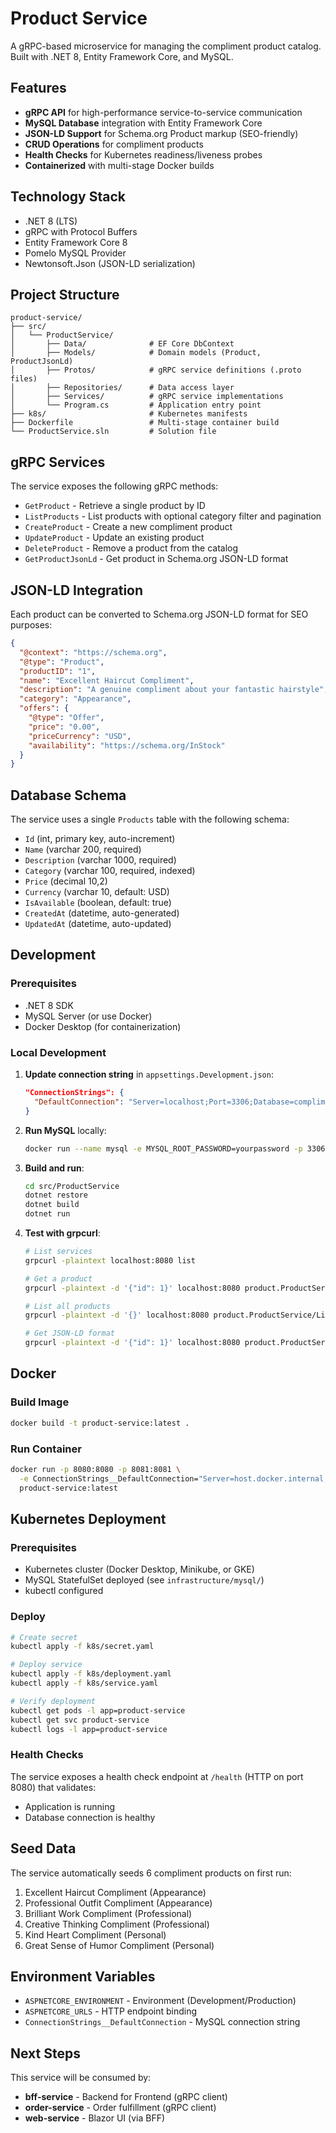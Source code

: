# Product Service

A gRPC-based microservice for managing the compliment product catalog. Built with .NET 8, Entity Framework Core, and MySQL.

## Features

- **gRPC API** for high-performance service-to-service communication
- **MySQL Database** integration with Entity Framework Core
- **JSON-LD Support** for Schema.org Product markup (SEO-friendly)
- **CRUD Operations** for compliment products
- **Health Checks** for Kubernetes readiness/liveness probes
- **Containerized** with multi-stage Docker builds

## Technology Stack

- .NET 8 (LTS)
- gRPC with Protocol Buffers
- Entity Framework Core 8
- Pomelo MySQL Provider
- Newtonsoft.Json (JSON-LD serialization)

## Project Structure

```
product-service/
├── src/
│   └── ProductService/
│       ├── Data/              # EF Core DbContext
│       ├── Models/            # Domain models (Product, ProductJsonLd)
│       ├── Protos/            # gRPC service definitions (.proto files)
│       ├── Repositories/      # Data access layer
│       ├── Services/          # gRPC service implementations
│       └── Program.cs         # Application entry point
├── k8s/                       # Kubernetes manifests
├── Dockerfile                 # Multi-stage container build
└── ProductService.sln         # Solution file
```

## gRPC Services

The service exposes the following gRPC methods:

- `GetProduct` - Retrieve a single product by ID
- `ListProducts` - List products with optional category filter and pagination
- `CreateProduct` - Create a new compliment product
- `UpdateProduct` - Update an existing product
- `DeleteProduct` - Remove a product from the catalog
- `GetProductJsonLd` - Get product in Schema.org JSON-LD format

## JSON-LD Integration

Each product can be converted to Schema.org JSON-LD format for SEO purposes:

```json
{
  "@context": "https://schema.org",
  "@type": "Product",
  "productID": "1",
  "name": "Excellent Haircut Compliment",
  "description": "A genuine compliment about your fantastic hairstyle",
  "category": "Appearance",
  "offers": {
    "@type": "Offer",
    "price": "0.00",
    "priceCurrency": "USD",
    "availability": "https://schema.org/InStock"
  }
}
```

## Database Schema

The service uses a single `Products` table with the following schema:

- `Id` (int, primary key, auto-increment)
- `Name` (varchar 200, required)
- `Description` (varchar 1000, required)
- `Category` (varchar 100, required, indexed)
- `Price` (decimal 10,2)
- `Currency` (varchar 10, default: USD)
- `IsAvailable` (boolean, default: true)
- `CreatedAt` (datetime, auto-generated)
- `UpdatedAt` (datetime, auto-updated)

## Development

### Prerequisites

- .NET 8 SDK
- MySQL Server (or use Docker)
- Docker Desktop (for containerization)

### Local Development

1. **Update connection string** in `appsettings.Development.json`:
   ```json
   "ConnectionStrings": {
     "DefaultConnection": "Server=localhost;Port=3306;Database=complimentshop;User=root;Password=yourpassword;"
   }
   ```

2. **Run MySQL** locally:
   ```bash
   docker run --name mysql -e MYSQL_ROOT_PASSWORD=yourpassword -p 3306:3306 -d mysql:8.0
   ```

3. **Build and run**:
   ```bash
   cd src/ProductService
   dotnet restore
   dotnet build
   dotnet run
   ```

4. **Test with grpcurl**:
   ```bash
   # List services
   grpcurl -plaintext localhost:8080 list

   # Get a product
   grpcurl -plaintext -d '{"id": 1}' localhost:8080 product.ProductService/GetProduct

   # List all products
   grpcurl -plaintext -d '{}' localhost:8080 product.ProductService/ListProducts

   # Get JSON-LD format
   grpcurl -plaintext -d '{"id": 1}' localhost:8080 product.ProductService/GetProductJsonLd
   ```

## Docker

### Build Image

```bash
docker build -t product-service:latest .
```

### Run Container

```bash
docker run -p 8080:8080 -p 8081:8081 \
  -e ConnectionStrings__DefaultConnection="Server=host.docker.internal;Port=3306;Database=complimentshop;User=root;Password=yourpassword;" \
  product-service:latest
```

## Kubernetes Deployment

### Prerequisites

- Kubernetes cluster (Docker Desktop, Minikube, or GKE)
- MySQL StatefulSet deployed (see `infrastructure/mysql/`)
- kubectl configured

### Deploy

```bash
# Create secret
kubectl apply -f k8s/secret.yaml

# Deploy service
kubectl apply -f k8s/deployment.yaml
kubectl apply -f k8s/service.yaml

# Verify deployment
kubectl get pods -l app=product-service
kubectl get svc product-service
kubectl logs -l app=product-service
```

### Health Checks

The service exposes a health check endpoint at `/health` (HTTP on port 8080) that validates:
- Application is running
- Database connection is healthy

## Seed Data

The service automatically seeds 6 compliment products on first run:

1. Excellent Haircut Compliment (Appearance)
2. Professional Outfit Compliment (Appearance)
3. Brilliant Work Compliment (Professional)
4. Creative Thinking Compliment (Professional)
5. Kind Heart Compliment (Personal)
6. Great Sense of Humor Compliment (Personal)

## Environment Variables

- `ASPNETCORE_ENVIRONMENT` - Environment (Development/Production)
- `ASPNETCORE_URLS` - HTTP endpoint binding
- `ConnectionStrings__DefaultConnection` - MySQL connection string

## Next Steps

This service will be consumed by:
- **bff-service** - Backend for Frontend (gRPC client)
- **order-service** - Order fulfillment (gRPC client)
- **web-service** - Blazor UI (via BFF)
